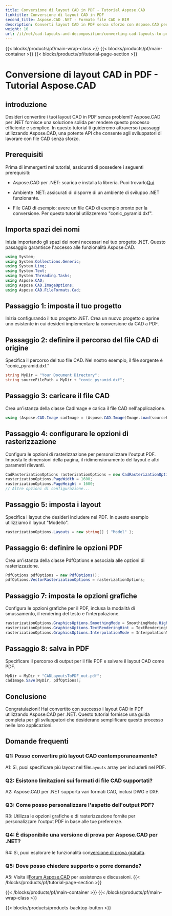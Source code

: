 ```yaml
---
title: Conversione di layout CAD in PDF - Tutorial Aspose.CAD
linktitle: Conversione di layout CAD in PDF
second_title: Aspose.CAD .NET - Formato file CAD e BIM
description: Converti layout CAD in PDF senza sforzo con Aspose.CAD per .NET. Segui la nostra guida passo passo per un'integrazione perfetta.
weight: 10
url: /it/net/cad-layouts-and-decomposition/converting-cad-layouts-to-pdf/
---
```


{{< blocks/products/pf/main-wrap-class >}}
{{< blocks/products/pf/main-container >}}
{{< blocks/products/pf/tutorial-page-section >}}

# Conversione di layout CAD in PDF - Tutorial Aspose.CAD

## introduzione

Desideri convertire i tuoi layout CAD in PDF senza problemi? Aspose.CAD per .NET fornisce una soluzione solida per rendere questo processo efficiente e semplice. In questo tutorial ti guideremo attraverso i passaggi utilizzando Aspose.CAD, una potente API che consente agli sviluppatori di lavorare con file CAD senza sforzo.

## Prerequisiti

Prima di immergerti nel tutorial, assicurati di possedere i seguenti prerequisiti:

-  Aspose.CAD per .NET: scarica e installa la libreria. Puoi trovarlo[Qui](https://releases.aspose.com/cad/net/).

- Ambiente .NET: assicurati di disporre di un ambiente di sviluppo .NET funzionante.

- File CAD di esempio: avere un file CAD di esempio pronto per la conversione. Per questo tutorial utilizzeremo "conic_pyramid.dxf".

## Importa spazi dei nomi

Inizia importando gli spazi dei nomi necessari nel tuo progetto .NET. Questo passaggio garantisce l'accesso alle funzionalità Aspose.CAD.

```csharp
using System;
using System.Collections.Generic;
using System.Linq;
using System.Text;
using System.Threading.Tasks;
using Aspose.CAD;
using Aspose.CAD.ImageOptions;
using Aspose.CAD.FileFormats.Cad;
```

## Passaggio 1: imposta il tuo progetto

Inizia configurando il tuo progetto .NET. Crea un nuovo progetto o aprine uno esistente in cui desideri implementare la conversione da CAD a PDF.

## Passaggio 2: definire il percorso del file CAD di origine

Specifica il percorso del tuo file CAD. Nel nostro esempio, il file sorgente è "conic_pyramid.dxf."

```csharp
string MyDir = "Your Document Directory";
string sourceFilePath = MyDir + "conic_pyramid.dxf";
```

## Passaggio 3: caricare il file CAD

Crea un'istanza della classe CadImage e carica il file CAD nell'applicazione.

```csharp
using (Aspose.CAD.Image cadImage = (Aspose.CAD.Image)Image.Load(sourceFilePath))
```

## Passaggio 4: configurare le opzioni di rasterizzazione

Configura le opzioni di rasterizzazione per personalizzare l'output PDF. Imposta le dimensioni della pagina, il ridimensionamento del layout e altri parametri rilevanti.

```csharp
CadRasterizationOptions rasterizationOptions = new CadRasterizationOptions();
rasterizationOptions.PageWidth = 1600;
rasterizationOptions.PageHeight = 1600;
// Altre opzioni di configurazione...
```

## Passaggio 5: imposta i layout

Specifica i layout che desideri includere nel PDF. In questo esempio utilizziamo il layout "Modello".

```csharp
rasterizationOptions.Layouts = new string[] { "Model" };
```

## Passaggio 6: definire le opzioni PDF

Crea un'istanza della classe PdfOptions e associala alle opzioni di rasterizzazione.

```csharp
PdfOptions pdfOptions = new PdfOptions();
pdfOptions.VectorRasterizationOptions = rasterizationOptions;
```

## Passaggio 7: imposta le opzioni grafiche

Configura le opzioni grafiche per il PDF, inclusa la modalità di smussamento, il rendering del testo e l'interpolazione.

```csharp
rasterizationOptions.GraphicsOptions.SmoothingMode = SmoothingMode.HighQuality;
rasterizationOptions.GraphicsOptions.TextRenderingHint = TextRenderingHint.AntiAliasGridFit;
rasterizationOptions.GraphicsOptions.InterpolationMode = InterpolationMode.HighQualityBicubic;
```

## Passaggio 8: salva in PDF

Specificare il percorso di output per il file PDF e salvare il layout CAD come PDF.

```csharp
MyDir = MyDir + "CADLayoutsToPDF_out.pdf";
cadImage.Save(MyDir, pdfOptions);
```

## Conclusione

Congratulazioni! Hai convertito con successo i layout CAD in PDF utilizzando Aspose.CAD per .NET. Questo tutorial fornisce una guida completa per gli sviluppatori che desiderano semplificare questo processo nelle loro applicazioni.

## Domande frequenti

### Q1: Posso convertire più layout CAD contemporaneamente?

 A1: Sì, puoi specificare più layout nel file`Layouts` array per includerli nel PDF.

### Q2: Esistono limitazioni sui formati di file CAD supportati?

A2: Aspose.CAD per .NET supporta vari formati CAD, inclusi DWG e DXF.

### Q3: Come posso personalizzare l'aspetto dell'output PDF?

R3: Utilizza le opzioni grafiche e di rasterizzazione fornite per personalizzare l'output PDF in base alle tue preferenze.

### Q4: È disponibile una versione di prova per Aspose.CAD per .NET?

 R4: Sì, puoi esplorare le funzionalità con[versione di prova gratuita](https://releases.aspose.com/).

### Q5: Dove posso chiedere supporto o porre domande?

A5: Visita il[Forum Aspose.CAD](https://forum.aspose.com/c/cad/19) per assistenza e discussioni.
{{< /blocks/products/pf/tutorial-page-section >}}

{{< /blocks/products/pf/main-container >}}
{{< /blocks/products/pf/main-wrap-class >}}

{{< blocks/products/products-backtop-button >}}
